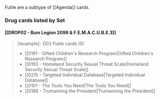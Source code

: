 
Futile are a subtype of [[Agenda]] cards.




### Drug cards listed by Set

#### [[DROP02 - Bum Legion 2099 & F.E.M.A.C.U.B.E.3]]  

> [!example]- D02 Futile cards (5)
>  - [[0191 - Gifted Children's Research Program|Gifted Children's Research Program]]
>  - [[0193 - Homeland Security Sexual Threat Scale|Homeland Security Sexual Threat Scale]]
>  - [[0215 - Targeted Individual Database|Targeted Individual Database]]
>  - [[0101 - The Tools You Need|The Tools You Need]]
>  - [[0188 - Trumanning the President|Trumanning the President]]


